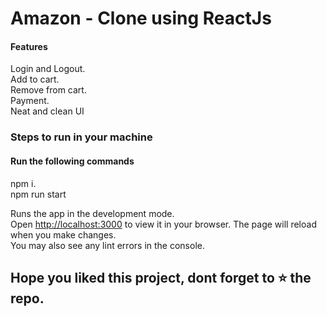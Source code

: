 
# Amazon - Clone using ReactJs
#### Features
Login and Logout.\
Add to cart.\
Remove from cart.\
Payment.\
Neat and clean UI

### Steps to run in your machine

#### Run the following commands
npm i.\
npm run start

Runs the app in the development mode.\
Open [http://localhost:3000](http://localhost:3000) to view it in your browser.
The page will reload when you make changes.\
You may also see any lint errors in the console.



## Hope you liked this project, dont forget to ⭐ the repo.
